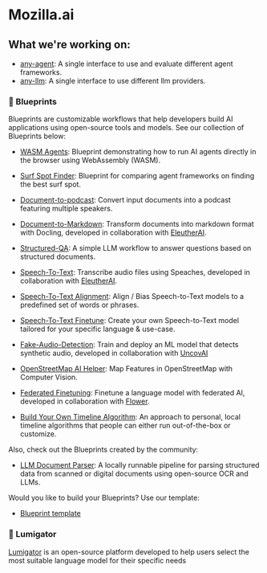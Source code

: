 # Mozilla.ai

## What we're working on:

- [any-agent](https://github.com/mozilla-ai/any-agent): A single interface to use and evaluate different agent frameworks.
- [any-llm](https://github.com/mozilla-ai/any-llm): A single interface to use different llm providers.

### 📘 Blueprints

Blueprints are customizable workflows that help developers build AI applications using open-source tools and models. See our collection of Blueprints below:

- [WASM Agents](https://github.com/mozilla-ai/wasm-agents-blueprint): Blueprint demonstrating how to run AI agents directly in the browser using WebAssembly (WASM).

- [Surf Spot Finder](https://github.com/mozilla-ai/surf-spot-finder): Blueprint for comparing agent frameworks on finding the best surf spot.
  
- [Document-to-podcast](https://github.com/mozilla-ai/document-to-podcast): Convert input documents into a podcast featuring multiple speakers.

- [Document-to-Markdown](https://github.com/mozilla-ai/document-to-markdown): Transform documents into markdown format with Docling, developed in collaboration with [EleutherAI](https://www.eleuther.ai/).
  
- [Structured-QA](https://github.com/mozilla-ai/structured-qa): A simple LLM workflow to answer questions based on structured documents.
  
- [Speech-To-Text](https://github.com/mozilla-ai/speech-to-text): Transcribe audio files using Speaches, developed in collaboration with [EleutherAI](https://www.eleuther.ai/).

- [Speech-To-Text Alignment](https://github.com/mozilla-ai/speech-to-text-alignment):  Align / Bias Speech-to-Text models to a predefined set of words or phrases. 

- [Speech-To-Text Finetune](https://github.com/mozilla-ai/speech-to-text-finetune): Create your own Speech-to-Text model tailored for your specific language & use-case.

- [Fake-Audio-Detection](https://github.com/mozilla-ai/fake-audio-detection): Train and deploy an ML model that detects synthetic audio, developed in collaboration with [UncovAI](https://uncovai.com/)

- [OpenStreetMap AI Helper](https://github.com/mozilla-ai/osm-ai-helper): Map Features in OpenStreetMap with Computer Vision.

- [Federated Finetuning](https://github.com/mozilla-ai/federated-finetuning): Finetune a language model with federated AI, developed in collaboration with [Flower](https://flower.ai/).

- [Build Your Own Timeline Algorithm](https://github.com/mozilla-ai/byota): An approach to personal, local timeline algorithms that people can either run out-of-the-box or customize.

Also, check out the Blueprints created by the community:
- [LLM Document Parser](https://github.com/oronadavid/llm-document-parser): A locally runnable pipeline for parsing structured data from scanned or digital documents using open-source OCR and LLMs.

Would you like to build your Blueprints? Use our template:

- [Blueprint template](https://github.com/mozilla-ai/Blueprint-template)

### 🐊 Lumigator

[Lumigator](https://github.com/mozilla-ai/lumigator) is an open-source platform developed to help users select the most suitable language model for their specific needs
